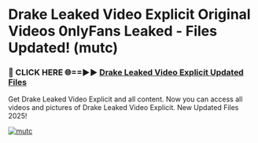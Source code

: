# Drake Leaked Video Explicit Original Videos 0nlyFans Leaked - Files Updated! (mutc)

<h3>🔴 CLICK HERE 🌐==►► <a href="https://tinyurl.com/ehrbuxhb" rel="nofollow">Drake Leaked Video Explicit Updated Files</a></h3>

Get Drake Leaked Video Explicit and all content. Now you can access all videos and pictures of Drake Leaked Video Explicit. New Updated Files 2025!

[![mutc](https://i.imgur.com/lVYEuWS.gif)](https://tinyurl.com/ehrbuxhb)
